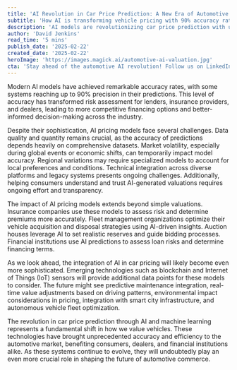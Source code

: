 ```yaml
---
title: 'AI Revolution in Car Price Prediction: A New Era of Automotive Valuation'
subtitle: 'How AI is transforming vehicle pricing with 90% accuracy rates'
description: 'AI models are revolutionizing car price prediction with up to 90% accuracy, transforming how vehicles are valued and financed. Despite challenges like data quality and market volatility, these systems are reshaping the automotive industry through improved risk assessment and pricing precision.'
author: 'David Jenkins'
read_time: '5 mins'
publish_date: '2025-02-22'
created_date: '2025-02-22'
heroImage: 'https://images.magick.ai/automotive-ai-valuation.jpg'
cta: 'Stay ahead of the automotive AI revolution! Follow us on LinkedIn for the latest insights on how artificial intelligence is reshaping vehicle valuations and market dynamics.'
---
```


Modern AI models have achieved remarkable accuracy rates, with some systems reaching up to 90% precision in their predictions. This level of accuracy has transformed risk assessment for lenders, insurance providers, and dealers, leading to more competitive financing options and better-informed decision-making across the industry.

Despite their sophistication, AI pricing models face several challenges. Data quality and quantity remains crucial, as the accuracy of predictions depends heavily on comprehensive datasets. Market volatility, especially during global events or economic shifts, can temporarily impact model accuracy. Regional variations may require specialized models to account for local preferences and conditions. Technical integration across diverse platforms and legacy systems presents ongoing challenges. Additionally, helping consumers understand and trust AI-generated valuations requires ongoing effort and transparency.

The impact of AI pricing models extends beyond simple valuations. Insurance companies use these models to assess risk and determine premiums more accurately. Fleet management organizations optimize their vehicle acquisition and disposal strategies using AI-driven insights. Auction houses leverage AI to set realistic reserves and guide bidding processes. Financial institutions use AI predictions to assess loan risks and determine financing terms.

As we look ahead, the integration of AI in car pricing will likely become even more sophisticated. Emerging technologies such as blockchain and Internet of Things (IoT) sensors will provide additional data points for these models to consider. The future might see predictive maintenance integration, real-time value adjustments based on driving patterns, environmental impact considerations in pricing, integration with smart city infrastructure, and autonomous vehicle fleet optimization.

The revolution in car price prediction through AI and machine learning represents a fundamental shift in how we value vehicles. These technologies have brought unprecedented accuracy and efficiency to the automotive market, benefiting consumers, dealers, and financial institutions alike. As these systems continue to evolve, they will undoubtedly play an even more crucial role in shaping the future of automotive commerce.